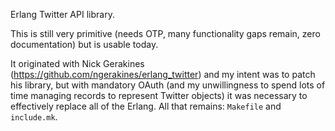Erlang Twitter API library.

This is still very primitive (needs OTP, many functionality gaps
remain, zero documentation) but is usable today.

It originated with Nick Gerakines
(https://github.com/ngerakines/erlang_twitter) and my intent was to
patch his library, but with mandatory OAuth (and my unwillingness to
spend lots of time managing records to represent Twitter objects) it
was necessary to effectively replace all of the Erlang.  All that
remains: `Makefile` and `include.mk`.

